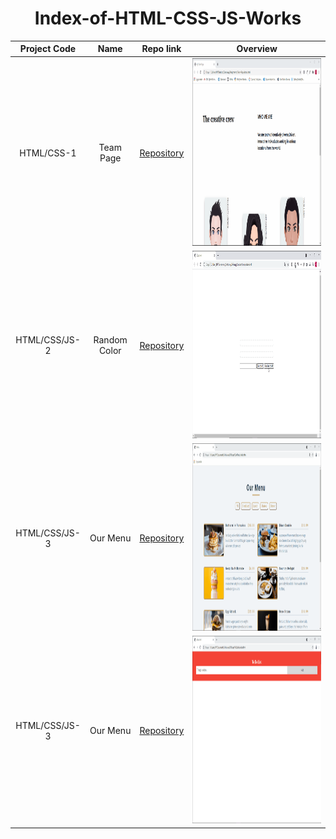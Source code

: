 # 
<h1 align="center">Index-of-HTML-CSS-JS-Works</h1>  
  
  | Project Code | Name     | Repo link                                                      | Overview                            |
  |:--------------:|:--------:|:--------------------------------------------------------------:|:------------------------------------:|
  |HTML/CSS-1     |Team Page| [Repository](https://github.com/marntext/Team-Page)|<img src="img/Crew.gif" height="300">|
  |HTML/CSS/JS-2  |Random Color| [Repository](https://github.com/marntext/RandomColor)|<img src="img/RandomColor.gif" height="300">|
  |HTML/CSS/JS-3  |Our Menu| [Repository](https://github.com/marntext/menu-list)|<img src="img/OurMenu.gif" height="300">|
  |HTML/CSS/JS-3  |Our Menu| [Repository](https://github.com/marntext/ToDoList)|<img src="img/ToDoList.gif" height="300">|

